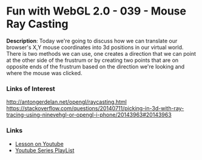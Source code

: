 # Fun with WebGL 2.0 - 039 - Mouse Ray Casting
**Description**:
Today we're going to discuss how we can translate our browser's X,Y mouse coordinates into 3d positions in our virtual world. There is two methods we can use, one creates a direction that we can point at the other side of the frustrum or by creating two points that are on opposite ends of the frustrum based on the direction we're looking and where the mouse was clicked.

### Links of Interest
http://antongerdelan.net/opengl/raycasting.html
https://stackoverflow.com/questions/20140711/picking-in-3d-with-ray-tracing-using-ninevehgl-or-opengl-i-phone/20143963#20143963

### Links
* [Lesson on Youtube](https://youtu.be/fQOeEA_8-uk)
* [Youtube Series PlayList](https://www.youtube.com/playlist?list=PLMinhigDWz6emRKVkVIEAaePW7vtIkaIF)
